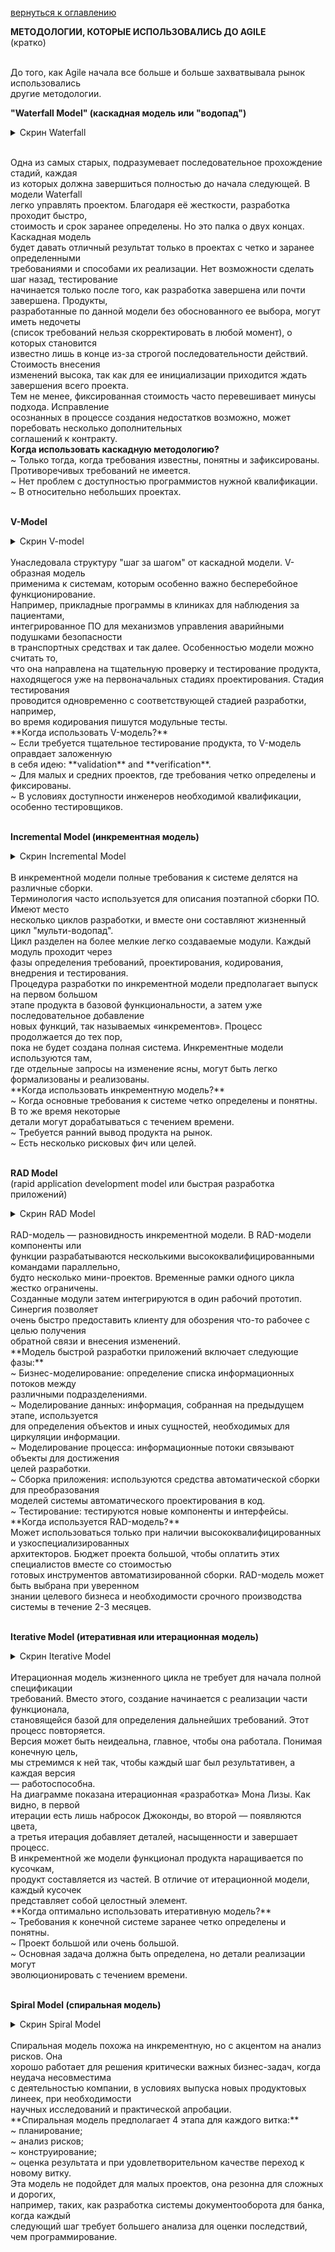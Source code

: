 <a href="/README.md">вернуться к оглавлению</a>

<b>МЕТОДОЛОГИИ, КОТОРЫЕ ИСПОЛЬЗОВАЛИСЬ ДО AGILE</b> <br>
(кратко)<br><br>

До того, как Agile начала все больше и больше захватвывала рынок использовались<br>
другие методологии.

**"Waterfall Model" (каскадная модель или "водопад")**<br>
<details>
<summary>Скрин Waterfall</summary>
<img src="waterfall.png" alt=""/>
</details> <br>

Одна из самых старых, подразумевает последовательное прохождение стадий, каждая <br>
из которых должна завершиться полностью до начала следующей. В модели Waterfall <br>
легко управлять проектом. Благодаря её жесткости, разработка проходит быстро, <br>
стоимость и срок заранее определены. Но это палка о двух концах. Каскадная модель <br>
будет давать отличный результат только в проектах с четко и заранее определенными <br>
требованиями и способами их реализации. Нет возможности сделать шаг назад, тестирование <br> 
начинается только после того, как разработка завершена или почти завершена. Продукты, <br>
разработанные по данной модели без обоснованного ее выбора, могут иметь недочеты <br>
(список требований нельзя скорректировать в любой момент), о которых становится <br>
известно лишь в конце из-за строгой последовательности действий. Стоимость внесения <br>
изменений высока, так как для ее инициализации приходится ждать завершения всего проекта. <br> 
Тем не менее, фиксированная стоимость часто перевешивает минусы подхода. Исправление <br>
осознанных в процессе создания недостатков возможно, может поребовать несколько дополнительных <br> 
соглашений к контракту.<br>
**Когда использовать каскадную методологию?**<br>
~ Только тогда, когда требования известны, понятны и зафиксированы. Противоречивых 
требований не имеется. <br>
~ Нет проблем с доступностью программистов нужной квалификации.<br>
~ В относительно небольших проектах.<br><br>

<b>V-Model</b> <br>
<details>
<summary>Скрин V-model</summary>
<img src="v.png" alt=""/>
</details> <br>
Унаследовала структуру "шаг за шагом" от каскадной модели. V-образная модель <br>
применима к системам, которым особенно важно бесперебойное функционирование. <br>
Например, прикладные программы в клиниках для наблюдения за пациентами, <br>
интегрированное ПО для механизмов управления аварийными подушками безопасности <br> 
в транспортных средствах и так далее. Особенностью модели можно считать то, <br>
что она направлена на тщательную проверку и тестирование продукта, <br>
находящегося уже на первоначальных стадиях проектирования. Стадия тестирования <br> 
проводится одновременно с соответствующей стадией разработки, например, <br>
во время кодирования пишутся модульные тесты.<br>
**Когда использовать V-модель?**<br>
~ Если требуется тщательное тестирование продукта, то V-модель оправдает заложенную <br>
в себя идею: **validation** and **verification**. <br>
~ Для малых и средних проектов, где требования четко определены и фиксированы. <br>
~ В условиях доступности инженеров необходимой квалификации, особенно тестировщиков. <br><br>

<b>Incremental Model (инкрементная модель)</b> <br>
<details>
<summary>Скрин Incremental Model</summary>
<img src="incremental.png" alt=""/>
</details> <br>
В инкрементной модели полные требования к системе делятся на различные сборки.<br> 
Терминология часто используется для описания поэтапной сборки ПО. Имеют место <br> 
несколько циклов разработки, и вместе они составляют жизненный цикл "мульти-водопад". <br> 
Цикл разделен на более мелкие легко создаваемые модули. Каждый модуль проходит через <br>
фазы определения требований, проектирования, кодирования, внедрения и тестирования. <br>
Процедура разработки по инкрементной модели предполагает выпуск на первом большом <br>
этапе продукта в базовой функциональности, а затем уже последовательное добавление <br>
новых функций, так называемых «инкрементов». Процесс продолжается до тех пор, <br>
пока не будет создана полная система. Инкрементные модели используются там, <br>
где отдельные запросы на изменение ясны, могут быть легко формализованы и реализованы. <br>
**Когда использовать инкрементную модель?**<br>
~ Когда основные требования к системе четко определены и понятны. В то же время некоторые<br> 
детали могут дорабатываться с течением времени.<br>
~ Требуется ранний вывод продукта на рынок.<br>
~ Есть несколько рисковых фич или целей.<br><br>

<b>RAD Model</b> <br>
(rapid application development model или быстрая разработка приложений) <br>
<details>
<summary>Скрин RAD Model</summary>
<img src="rad.png" alt=""/>
</details> <br>
RAD-модель — разновидность инкрементной модели. В RAD-модели компоненты или <br>
функции разрабатываются несколькими высококвалифицированными командами параллельно, <br> 
будто несколько мини-проектов. Временные рамки одного цикла жестко ограничены. <br>
Созданные модули затем интегрируются в один рабочий прототип. Синергия позволяет <br>
очень быстро предоставить клиенту для обозрения что-то рабочее с целью получения <br>
обратной связи и внесения изменений.<br>
**Модель быстрой разработки приложений включает следующие фазы:**<br>
~ Бизнес-моделирование: определение списка информационных потоков между<br> 
различными подразделениями.<br>
~ Моделирование данных: информация, собранная на предыдущем этапе, используется <br>
для определения объектов и иных сущностей, необходимых для циркуляции информации.<br>
~ Моделирование процесса: информационные потоки связывают объекты для достижения <br>
целей разработки.<br>
~ Сборка приложения: используются средства автоматической сборки для преобразования <br> 
моделей системы автоматического проектирования в код. <br>
~ Тестирование: тестируются новые компоненты и интерфейсы.<br>
**Когда используется RAD-модель?**<br>
Может использоваться только при наличии высококвалифицированных и узкоспециализированных <br>
архитекторов. Бюджет проекта большой, чтобы оплатить этих специалистов вместе со стоимостью <br>
готовых инструментов автоматизированной сборки. RAD-модель может быть выбрана при уверенном <br>
знании целевого бизнеса и необходимости срочного производства системы в течение 2-3 месяцев.<br><br>

<b>Iterative Model (итеративная или итерационная модель)</b> <br>
<details>
<summary>Скрин Iterative Model</summary>
<img src="iterative.png" alt=""/>
</details> <br>
Итерационная модель жизненного цикла не требует для начала полной спецификации <br> 
требований. Вместо этого, создание начинается с реализации части функционала, <br>
становящейся базой для определения дальнейших требований. Этот процесс повторяется. <br> 
Версия может быть неидеальна, главное, чтобы она работала. Понимая конечную цель, <br>
мы стремимся к ней так, чтобы каждый шаг был результативен, а каждая версия <br>
— работоспособна.<br>
На диаграмме показана итерационная «разработка» Мона Лизы. Как видно, в первой <br>
итерации есть лишь набросок Джоконды, во второй — появляются цвета, <br>
а третья итерация добавляет деталей, насыщенности и завершает процесс. <br>
В инкрементной же модели функционал продукта наращивается по кусочкам, <br>
продукт составляется из частей. В отличие от итерационной модели, каждый кусочек<br> 
представляет собой целостный элемент.<br>
**Когда оптимально использовать итеративную модель?**<br>
~ Требования к конечной системе заранее четко определены и понятны.<br>
~ Проект большой или очень большой.<br>
~ Основная задача должна быть определена, но детали реализации могут<br> 
эволюционировать с течением времени.<br><br>

<b>Spiral Model (спиральная модель)</b> <br>
<details>
<summary>Скрин Spiral Model</summary>
<img src="spiral.png" alt=""/>
</details> <br>
Спиральная модель похожа на инкрементную, но с акцентом на анализ рисков. Она <br>
хорошо работает для решения критически важных бизнес-задач, когда неудача несовместима<br> 
с деятельностью компании, в условиях выпуска новых продуктовых линеек, при необходимости <br>
научных исследований и практической апробации.<br>
**Спиральная модель предполагает 4 этапа для каждого витка:**<br>
~ планирование;<br>
~ анализ рисков;<br>
~ конструирование;<br>
~ оценка результата и при удовлетворительном качестве переход к новому витку.<br>
Эта модель не подойдет для малых проектов, она резонна для сложных и дорогих, <br>
например, таких, как разработка системы документооборота для банка, когда каждый <br>
следующий шаг требует большего анализа для оценки последствий, чем программирование.<br><br>